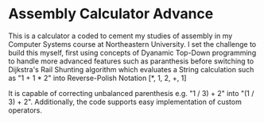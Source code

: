 # Assembly Calculator Advance

This is a calculator a coded to cement my studies of assembly in my Computer Systems course at Northeastern University. I set the challenge to build this myself, first 
using concepts of Dyanamic Top-Down programming to handle more advanced features such as paranthesis before switching to Dijkstra's Rail Shunting algorithm which evaluates
a String calculation such as "1 + 1 * 2" into Reverse-Polish Notation [*, 1, 2, +, 1]

It is capable of correcting unbalanced parenthesis e.g. "1 / 3) + 2" into "(1 / 3) + 2". Additionally, the code supports easy implementation of custom operators.
